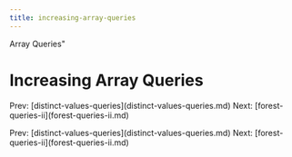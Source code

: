 ```yaml
---
title: increasing-array-queries
---
```


Array Queries\"

# Increasing Array Queries

Prev:
\[distinct-values-queries](distinct-values-queries.md)
Next: \[forest-queries-ii](forest-queries-ii.md)

Prev:
\[distinct-values-queries](distinct-values-queries.md)
Next: \[forest-queries-ii](forest-queries-ii.md)

